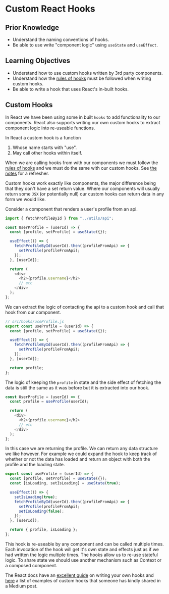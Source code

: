 # Custom React Hooks

## Prior Knowledge

- Understand the naming conventions of hooks.
- Be able to use write "component logic" using `useState` and `useEffect`.

## Learning Objectives

- Understand how to use custom hooks written by 3rd party components.
- Understand how the [rules of hooks](https://reactjs.org/docs/hooks-rules.html) must be followed when writing custom hooks.
- Be able to write a hook that uses React's in-built hooks.

## Custom Hooks

In React we have been using some in built `hooks` to add functionality to our components. React also supports writing our own custom hooks to extract component logic into re-useable functions.

In React a custom hook is a function

1. Whose name starts with "use".
2. May call other hooks within itself.

When we are calling hooks from with our components we must follow the [rules of hooks](https://reactjs.org/docs/hooks-rules.html) and we must do the same with our custom hooks. See [the notes](https://notes.northcoders.com/courses/js-front-end/react-intro) for a refresher.

Custom hooks work exactly like components, the major difference being that they don't have a set return value. Where our components will usually return some `JSX` (or potentially null) our custom hooks can return data in any form we would like.

Consider a component that renders a user's profile from an api.

```js
import { fetchProfileById } from "../utils/api";

const UserProfile = (userId) => {
  const [profile, setProfile] = useState({});

  useEffect(() => {
    fetchProfileById(userId).then((profileFromApi) => {
      setProfile(profileFromApi);
    });
  }, [userId]);

  return (
    <div>
      <h2>{profile.username}</h2>
      // etc
    </div>
  );
};
```

We can extract the logic of contacting the api to a custom hook and call that hook from our component.

```js
// src/hooks/useProfile.js
export const useProfile = (userId) => {
  const [profile, setProfile] = useState({});

  useEffect(() => {
    fetchProfileById(userId).then((profileFromApi) => {
      setProfile(profileFromApi);
    });
  }, [userId]);

  return profile;
};
```

The logic of keeping the `profile` in state and the side effect of fetching the data is still the same as it was before but it is extracted into our hook.

```js
const UserProfile = (userId) => {
  const profile = useProfile(userId);

  return (
    <div>
      <h2>{profile.username}</h2>
      // etc
    </div>
  );
};
```

In this case we are returning the profile. We can return any data structure we like however. For example we could expand the hook to keep track of whether or not the data has loaded and return an object with both the profile and the loading state.

```js
export const useProfile = (userId) => {
  const [profile, setProfile] = useState({});
  const [isLoading, setIsLoading] = useState(true);

  useEffect(() => {
    setIsLoading(true);
    fetchProfileById(userId).then((profileFromApi) => {
      setProfile(profileFromApi);
      setIsLoading(false);
    });
  }, [userId]);

  return { profile, isLoading };
};
```

This hook is re-useable by any component and can be called multiple times. Each invocation of the hook will get it's own state and effects just as if we had written the logic multiple times. The hooks allow us to re-use stateful logic. To share state we should use another mechanism such as Context or a composed component.

The React docs have an [excellent guide](https://reactjs.org/docs/hooks-custom.html) on writing your own hooks and [here](https://betterprogramming.pub/7-custom-react-hooks-you-probably-need-in-your-project-12f86216df94) a list of examples of custom hooks that someone has kindly shared in a Medium post.
